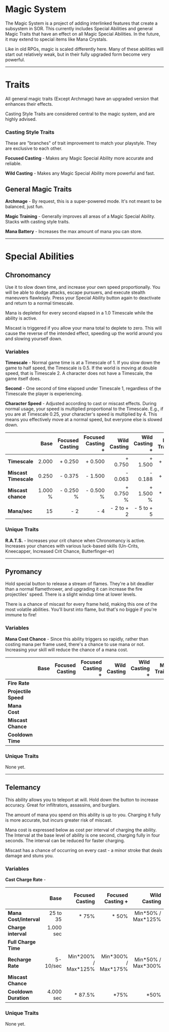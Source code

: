 ﻿# Magic System

The Magic System is a project of adding interlinked features that create a subsystem in SOR. This currently includes Special Abilities and general Magic Traits that have an effect on all Magic Special Abilities. In the future, it may extend to special items like Mana Crystals.

Like in old RPGs, magic is scaled differently here. Many of these abilities will start out relatively weak, but in their fully upgraded form become very powerful.

---

# Traits

All general magic traits (Except Archmage) have an upgraded version that enhances their effects.

Casting Style Traits are considered central to the magic system, and are highly advised.

### Casting Style Traits

These are "branches" of trait improvement to match your playstyle. They are exclusive to each other.

**Focused Casting** - Makes any Magic Special Ability more accurate and reliable.

**Wild Casting** - Makes any Magic Special Ability more powerful and fast.

## General Magic Traits

**Archmage** - By request, this is a super-powered mode. It's not meant to be balanced, just fun.

**Magic Training** - Generally improves all areas of a Magic Special Ability. Stacks with casting style traits. 

**Mana Battery** - Increases the max amount of mana you can store.

---

# Special Abilities

## Chronomancy

Use it to slow down time, and increase your own speed proportionally. You will be able to dodge attacks, escape pursuers, and execute stealth maneuvers flawlessly. Press your Special Ability button again to deactivate and return to a normal timescale.

Mana is depleted for every second elapsed in a 1.0 Timescale while the ability is active.

Miscast is triggered if you allow your mana total to deplete to zero. This will cause the reverse of the intended effect, speeding up the world around you and slowing yourself down.

### Variables

**Timescale** - Normal game time is at a Timescale of 1. If you slow down the game to half speed, the Timescale is 0.5. If the world is moving at double speed, that is Timescale 2. A character does not have a Timescale, the game itself does.

**Second** - One second of time elapsed under Timescale 1, regardless of the Timescale the player is experiencing.

**Character Speed** - Adjusted according to cast or miscast effects. During normal usage, your speed is multiplied proportional to the Timescale. E.g., if you are at Timescale 0.25, your character's speed is multiplied by 4. This means you effectively move at a normal speed, but everyone else is slowed down. 

|                     | Base      | Focused Casting | Focused Casting + | Wild Casting | Wild Casting + | Magic Training | Magic Training + | Archmage  |
|:--------------------|----------:|----------------:|------------------:|-------------:|---------------:|---------------:|-----------------:|----------:|
|**Timescale**        |   2.000   |       + 0.250   |         + 0.500   |    + 0.750   |      + 1.500   |      + 0.500   |        + 1.000   |   4.000   |
|**Miscast Timescale**|   0.250   |       - 0.375   |         - 1.500   |    - 0.063   |      - 0.188   |      + 0.125   |        + 0.250   | * 0.000   |
|**Miscast chance**   |   1.000 % |       - 0.250 % |         - 0.500 % |    + 0.750 % |      + 1.500 % |      * 0.800   |        * 6.000   | * 0.000   |
|**Mana/sec**         |  15       |       - 2       |         - 4       | - 2 to + 2   |  - 5 to + 5    |         -      |           -      | * 0.000   |

### Unique Traits

**R.A.T.S.** - Increases your crit chance when Chronomancy is active. Increases your chances with various luck-based skills (Un-Crits, Kneecapper, Increased Crit Chance, Butterfinger-er)

---

## Pyromancy

Hold special button to release a stream of flames. They're a bit deadlier than a normal flamethrower, and upgrading it can increase the fire projectiles' speed. There is a slight windup time at lower levels.

There is a chance of miscast for every frame held, making this one of the most volatile abilities. You'll burst into flame, but that's no biggie if you're immune to fire!

### Variables

**Mana Cost Chance** - Since this ability triggers so rapidly, rather than costing mana per frame used, there's a chance to use mana or not. Increasing your skill will reduce the chance of a mana cost.

|                    | Base			| Focused Casting	| Focused Casting +	| Wild Casting	| Wild Casting +	| Magic Training	| Magic Training +	| Archmage		|
|:-------------------|-------------:|------------------:|------------------:|--------------:|------------------:|------------------:|------------------:|--------------:|
|**Fire Rate**       |				|					|					|				|					|					|					|				|
|**Projectile Speed**|				|					|					|				|					|					|					|				|
|**Mana Cost**		 |				|					|					|				|					|					|					|				|
|**Miscast Chance**  |				|					|					|				|					|					|					|				|
|**Cooldown Time**   |				|					|					|				|					|					|					|				|

### Unique Traits

None yet.

---

## Telemancy

This ability allows you to teleport at will. Hold down the button to increase accuracy. Great for infiltrators, assassins, and burglars.

The amount of mana you spend on this ability is up to you. Charging it fully is more accurate, but incurs greater risk of miscast. 

Mana cost is expressed below as cost per interval of charging the ability. The Interval at the base level of ability is one second, charging fully in four seconds. The interval can be reduced for faster charging.

Miscast has a chance of occurring on every cast - a minor stroke that deals damage and stuns you.

### Variables

**Cast Charge Rate** - 

|                      | Base       | Focused Casting       | Focused Casting +     | Wild Casting         | Wild Casting +       | Magic Training | Magic Training + | Archmage  |
|:---------------------|-----------:|----------------------:|----------------------:|---------------------:|---------------------:|---------------:|-----------------:|----------:|
|**Mana Cost/interval**| 25 to 35   |      * 75%            |        * 50%          | Min\*50% / Max\*125% | Min\*25% / Max\*150% | * 87.5%        | * 75%            |       = 0 |
|**Charge interval**   |  1.000 sec |
|**Full Charge Time**  |
|**Recharge Rate**     |   5-10/sec | Min\*200% / Max\*125% | Min\*300% / Max\*175% | Min\*50% / Max\*300% | Min\*25% / Max\*400% | * 150%         | * 225%           |    = 1000 |
|**Miscast Chance**    |
|**Cooldown Duration** |  4.000 sec |      * 87.5%          |        *75%           |     *50%             |       *25%           |       *75%     |         *50%     |       = 0 |

### Unique Traits

None yet.
